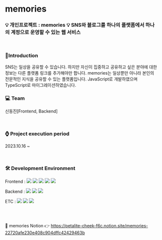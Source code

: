 # memories

### 💡 개인프로젝트 : memories 💡 SNS와 블로그를 하나의 플랫폼에서 하나의 계정으로 운영할 수 있는 웹 서비스 

<br/>

### 📢Introduction
SNS는 일상을 공유할 수 있습니다. 하지만 자신이 집중하고 공유하고 싶은 분야에 대한 정보는 다른 플랫폼 링크를 추가해야만 합니다. memories는 일상뿐만 아니라 본인의 전문적인 지식을 공유할 수 있는 플랫폼입니다.
JavaScript로 개발하였으며 TypeScript로 마이그레이션하였습니다.
<br/>

### 💻 Team  
신동진[Frontend, Backend]

<br/>

### ⌚ Project execution period
2023.10.16 ~

<br/>

### 🛠 Development Environment  

<p>
  <span>Frontend : </span>
  <img src="https://img.shields.io/badge/HTML-E34F26?style=flat&logo=html5&logoColor=white"/>
  <img src="https://img.shields.io/badge/CSS-1572B6?style=flat&logo=css3&logoColor=white"/>
  <img src="https://img.shields.io/badge/Typescript-3178C6?style=flat&logo=Typescript&logoColor=white"/>
  <img src="https://img.shields.io/badge/React-61DAFB?style=flat&logo=react&logoColor=white"/>
  <img src="https://img.shields.io/badge/ReduxToolkit-764ABC?style=flat&logo=redux&logoColor=white"/>
</p>



<p>
  <span>Backend : </span>
  <img src="https://img.shields.io/badge/Node.js-339933?style=flat&logo=nodedotjs&logoColor=white"/>
  <img src="https://img.shields.io/badge/Express-000000?style=flat&logo=express&logoColor=white"/>
  <img src="https://img.shields.io/badge/MySQL-4479A1?style=flat&logo=mysql&logoColor=white"/>
</p>


<p>
  <span>ETC : </span>
  <img src="https://img.shields.io/badge/Notion-000000?style=flat&logo=notion&logoColor=white"/>
  <img src="https://img.shields.io/badge/Figma-F24E1E?style=flat&logo=figma&logoColor=white"/>
  <img src="https://img.shields.io/badge/GitHub-000000?style=flat&logo=github&logoColor=white"/>
</p>

<br/>

<br/>

📃 memories Notion 👉 https://petalite-cheek-f6c.notion.site/memories-22720afe230e408c904dffc42429463b
